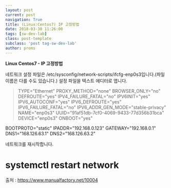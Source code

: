 ```yaml
---
layout: post
current: post
navigation: True
title: (Linux:Centos7) IP 고정방법
date: 2018-03-30 11:26:00
tags: [sw-dev-lab]
class: post-template
subclass: 'post tag-sw-dev-lab'
author: proms
---
```


**Linux Centos7 - IP 고정방법**

네트워크 설정 파일은 /etc/sysconfig/network-scripts/ifcfg-enp0s3입니다.(파일 이름은 다를 수도 있습니다.) 설정 파일을 텍스트 에디터로 엽니다.

>TYPE="Ethernet"
PROXY_METHOD="none"
BROWSER_ONLY="no"
DEFROUTE="yes"
IPV4_FAILURE_FATAL="no"
IPV6INIT="yes"
IPV6_AUTOCONF="yes"
IPV6_DEFROUTE="yes"
IPV6_FAILURE_FATAL="no"
IPV6_ADDR_GEN_MODE="stable-privacy"
NAME="enp0s3"
UUID="91af51db-7cf0-4069-9433-77d356b31bca"
DEVICE="enp0s3"
ONBOOT="yes"

BOOTPROTO="static"
IPADDR="192.168.0.123"
GATEWAY="192.168.0.1"
DNS1="168.126.63.1"
DNS2="168.126.63.2"

네트워크를 재시작합니다.
# systemctl restart network

출처 : https://www.manualfactory.net/10004